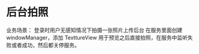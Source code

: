 # 后台拍照
业务场景： 登录时用户无感知情况下拍摄一张照片上传后台
在服务里面创建windowManager，添加 TexttureView 用于预览之后直接拍照，在服务中监听失败或者成功，然后都关停服务。